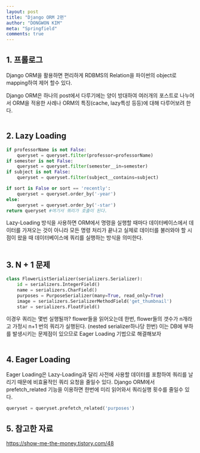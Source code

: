 ```yaml
---
layout: post
title: "Django ORM 2편"
author: "DONGWON KIM"
meta: "Springfield"
comments: true
---
```


## 1. 프롤로그
Django ORM을 활용하면 편리하게 RDBMS의 Relation을 파이썬의 object로 mapping하여 
제어 할수 있다.

Django ORM은 하나의 post에서 다루기에는 양이 방대하여 여러개의 포스트로 나누어서 ORM을 적용한
사례나 ORM의 특징(cache, lazy특성 등등)에 대해 다루어보려 한다.
<br><br>

## 2. Lazy Loading 

```python
if professorName is not False:
    queryset = queryset.filter(professor=professorName)
if semester is not False:
    queryset = queryset.filter(semester__in=semester)
if subject is not False:
    queryset = queryset.filter(subject__contains=subject)

if sort is False or sort == 'recently': 
    queryset = queryset.order_by('-year')
else: 
    queryset = queryset.order_by('-star') 
return queryset #여기서 쿼리가 호출이 된다.
```
Lazy-Loading 방식을 사용하면 ORM에서 명령을 실행할 때마다 데이터베이스에서 데이터를 가져오는 것이 아니라 
모든 명령 처리가 끝나고 실제로 데이터를 불러와야 할 시점이 왔을 때 데이터베이스에 쿼리를 실행하는 방식을 의미한다.
<br><br>


## 3. N + 1 문제 
```python
class FlowerListSerializer(serializers.Serializer):
    id = serializers.IntegerField()
    name = serializers.CharField()
    purposes = PurposeSerializer(many=True, read_only=True)
    image = serializers.SerializerMethodField('get_thumbnail')
    star = serializers.FloatField()
```

이경우 쿼리는 몇번 실행될까? flower들을 읽어오는데 한번, flower들의 갯수가 n개라고 가정시
n+1 번의 쿼리가 실행된다. (nested serializer하나당 한번)
이는 DB에 부하를 발생시키는 문제점이 있으므로 Eager Loading 기법으로 해결해보자
<br><br>

## 4. Eager Loading
Eager Loading은 Lazy-Loading과 달리 사전에 사용할 데이터를 포함하여 
쿼리를 날리기 때문에 비효율적인 쿼리 요청을 줄일수 있다.
Django ORM에서 prefetch_related 기능을 이용하면 한번에 미리 읽어와서
쿼리실행 횟수를 줄일수 있다.

```python
queryset = queryset.prefetch_related('purposes')
```



## 5. 참고한 자료
https://show-me-the-money.tistory.com/48 








